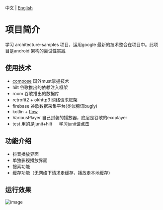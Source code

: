 中文 | [English](README.md)
# 项目简介
学习 architecture-samples 项目，运用google 最新的技术整合在项目中。此项目是android 架构的尝试性实践
## 使用技术
- [compose](https://developer.android.google.cn/develop/ui/compose/documentation?hl=zh-cn) 国外must掌握技术
- hilt  谷歌推出的依赖注入框架
- room  谷歌推出的数据库
- retrofit2 + okhttp3   网络请求框架
- firebase 谷歌数据采集平台(类似腾讯bugly)
- kotlin + [flow](https://developer.android.google.cn/kotlin/flow?hl=en)
- VariousPlayer  自己封装的播放器，底层是谷歌的exoplayer
- test  用的是junit+hilt   &emsp; [学习junit请点击](https://github.com/frankie9527/AndroidDocumentProject/tree/main/AndroidTestPractice)

## 功能介绍
- 抖音播放界面
- 单独影视播放界面
- 搜索功能
- 缓存功能（无网络下请求走缓存，播放走本地缓存）

## 运行效果
![image](https://raw.githubusercontent.com/Frankie9527/ArchitecturePractice/mvvm/img/sixthspace.gif)